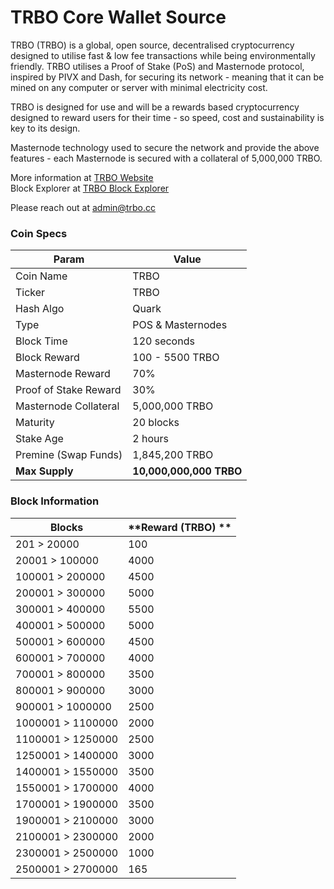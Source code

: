 TRBO Core Wallet Source
=================================================

TRBO (TRBO) is a global, open source, decentralised cryptocurrency designed to utilise fast & low fee transactions while being environmentally friendly.  TRBO utilises a Proof of Stake (PoS) and Masternode protocol, inspired by PIVX and Dash, for securing its network - meaning that it can be mined on any computer or server with minimal electricity cost.

TRBO is designed for use and will be a rewards based cryptocurrency designed to reward users for their time - so speed, cost and sustainability is key to its design.

Masternode technology used to secure the network and provide the above features - each Masternode is secured with a collateral of 5,000,000 TRBO.

More information at [TRBO Website](https://trbo.cc) <br>
Block Explorer at [TRBO Block Explorer](https://www.coinexplorer.net/TRBO)

Please reach out at admin@trbo.cc

### Coin Specs
| **Param**             | **Value**             |
|-----------------------|-----------------------|
| Coin Name             | TRBO               |
| Ticker                | TRBO                  |
| Hash Algo             | Quark                 |
| Type                  | POS & Masternodes     |
| Block Time            | 120 seconds           |
| Block Reward          | 100 - 5500 TRBO       |
| Masternode Reward     | 70%                   |
| Proof of Stake Reward | 30%                   |
| Masternode Collateral | 5,000,000 TRBO        |
| Maturity              | 20 blocks             |
| Stake Age             | 2 hours               |
| Premine (Swap Funds)  | 1,845,200 TRBO        |
| **Max Supply**        |**10,000,000,000 TRBO**|

### Block Information
| **Blocks**            | **Reward (TRBO) **           |
|-----------------------|-----------------------|
| 201 > 20000           | 100                   |
| 20001 > 100000        | 4000                  |
| 100001 > 200000       | 4500                  |
| 200001 > 300000       | 5000                  |
| 300001 > 400000       | 5500                  |
| 400001 > 500000       | 5000                  |
| 500001 > 600000       | 4500                  |
| 600001 > 700000       | 4000                  |
| 700001 > 800000       | 3500                  |
| 800001 > 900000       | 3000                  |
| 900001 > 1000000      | 2500                  |
| 1000001 > 1100000     | 2000                  |
| 1100001 > 1250000     | 2500                  |
| 1250001 > 1400000     | 3000                  |
| 1400001 > 1550000     | 3500                  |
| 1550001 > 1700000     | 4000                  |
| 1700001 > 1900000     | 3500                  |
| 1900001 > 2100000     | 3000                  |
| 2100001 > 2300000     | 2000                  |
| 2300001 > 2500000     | 1000                  |
| 2500001 > 2700000     | 165                   |

